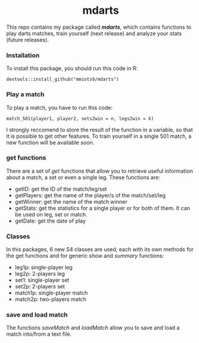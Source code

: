 <h1 align="center">mdarts</h1>

This repo contains my package called <i><b>mdarts</b></i>, which contains functions to play darts matches, train yourself (next release) and analyze your stats (future releases).

<h3>Installation</h3>
To install this package, you should run this code in R:

```
devtools::install_github("mmiots9/mdarts")
```

<h3>Play a match</h3>
To play a match, you have to run this code:

```
match_501(player1, player2, sets2win = n, legs2win = k)
```

I strongly reccomend to store the result of the function in a variable, so that it is possible to get other features.
To train yourself in a single 501 match, a new function will be available soon.

<h3>get functions</h3>
There are a set of <i>get</i> functions that allow you to retrieve useful information about a match, a set or even a single leg.
These functions are:
<ul>
<li>getID: get the ID of the match/leg/set</li>
<li>getPlayers: get the name of the player/s of the match/set/leg</li>
<li>getWinner: get the name of the match winner</li>
<li>getStats: get the statistics for a single player or for both of them. It can be used on leg, set or match.</li>
<li>getDate: get the date of play</i>
</ul>

<h3>Classes</h3>
In this packages, 6 new S4 classes are used, each with its own methods for the get functions and for generic <i>show</i> and <i>summary</i> functions:
<ul>
<li>leg1p: single-player leg</li>
<li>leg2p: 2-players leg</li>
<li>set1: single-player set</li>
<li>set2p: 2-players set</li>
<li>match1p: single-player match</li>
<li>match2p: two-players match</li>
</ul>

<h3>save and load match</h3>
The functions <i>saveMatch</i> and <i>loadMatch</i> allow you to save and load a match into/from a text file.